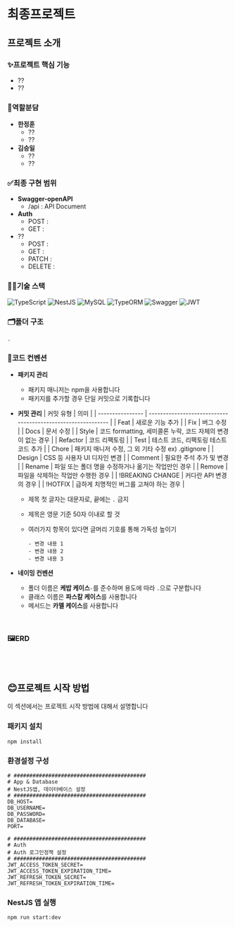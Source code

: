 # 최종프로젝트

## **프로젝트 소개**

### ✨프로젝트 핵심 기능

- ??
- ??

### 📌역할분담

- **한정훈**
  - ??
  - ??
- **김승일**
  - ??
  - ??

### ✅최종 구현 범위

- **Swagger-openAPI**
  - /api : API Document
- **Auth**
  - POST :
  - GET :
- ??
  - POST :
  - GET :
  - PATCH :
  - DELETE :

### 👨‍💻기술 스택

![TypeScript](https://img.shields.io/badge/typescript-%23007ACC.svg?style=for-the-badge&logo=typescript&logoColor=white) ![NestJS](https://img.shields.io/badge/nestjs-%23E0234E.svg?style=for-the-badge&logo=nestjs&logoColor=white)
![MySQL](https://img.shields.io/badge/mysql-%2300f.svg?style=for-the-badge&logo=mysql&logoColor=white) ![TypeORM](https://img.shields.io/badge/ORM-TYPEORM-red)
![Swagger](https://img.shields.io/badge/-Swagger-%23Clojure?style=for-the-badge&logo=swagger&logoColor=white)
![JWT](https://img.shields.io/badge/JWT-black?style=for-the-badge&logo=JSON%20web%20tokens)

### 🗂️폴더 구조

```
.
```

### 👀코드 컨벤션

- **패키지 관리**
  - 패키지 매니저는 npm을 사용합니다
  - 패키지를 추가할 경우 단일 커밋으로 기록합니다
- **커밋 관리**
  | 커밋 유형 | 의미 |
  | ---------------- | ------------------------------------------------------------ |
  | Feat | 새로운 기능 추가 |
  | Fix | 버그 수정 |
  | Docs | 문서 수정 |
  | Style | 코드 formatting, 세미콜론 누락, 코드 자체의 변경이 없는 경우 |
  | Refactor | 코드 리팩토링 |
  | Test | 테스트 코드, 리팩토링 테스트 코드 추가 |
  | Chore | 패키지 매니저 수정, 그 외 기타 수정 ex) .gitignore |
  | Design | CSS 등 사용자 UI 디자인 변경 |
  | Comment | 필요한 주석 추가 및 변경 |
  | Rename | 파일 또는 폴더 명을 수정하거나 옮기는 작업만인 경우 |
  | Remove | 파일을 삭제하는 작업만 수행한 경우 |
  | !BREAKING CHANGE | 커다란 API 변경의 경우 |
  | !HOTFIX | 급하게 치명적인 버그를 고쳐야 하는 경우 |

  - 제목 첫 글자는 대문자로, 끝에는 `.` 금지

  - 제목은 영문 기준 50자 이내로 할 것

  - 여러가지 항목이 있다면 글머리 기호를 통해 가독성 높이기

    ```
    - 변경 내용 1
    - 변경 내용 2
    - 변경 내용 3
    ```

- **네이밍 컨벤션**
  - 폴더 이름은 **케밥 케이스**`-`를 준수하며 용도에 따라 `.`으로 구분합니다
  - 클래스 이름은 **파스칼 케이스**를 사용합니다
  - 메서드는 **카멜 케이스**를 사용합니다

<br/>

### 🖼️ERD

<br /><br />

## 😊프로젝트 시작 방법

이 섹션에서는 프로젝트 시작 방법에 대해서 설명합니다

### 패키지 설치

```
npm install
```

### 환경설정 구성

```
# ##########################################
# App & Database
# NestJS앱, 데이터베이스 설정
# ##########################################
DB_HOST=
DB_USERNAME=
DB_PASSWORD=
DB_DATABASE=
PORT=

# ##########################################
# Auth
# Auth 로그인정책 설정
# ##########################################
JWT_ACCESS_TOKEN_SECRET=
JWT_ACCESS_TOKEN_EXPIRATION_TIME=
JWT_REFRESH_TOKEN_SECRET=
JWT_REFRESH_TOKEN_EXPIRATION_TIME=
```

### NestJS 앱 실행

```
npm run start:dev
```
